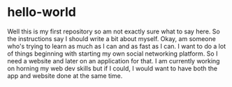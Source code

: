 # hello-world
Well this is my first repository so am not exactly sure what to say here.
So the instructions say I should write a bit about myself. Okay, am someone who's trying to learn as much as I can and as fast as I can. I want to do a lot of things beginning with starting my own social networking platform. So I need a website and later on an application for that. I am currently working on horning my web dev skills but if I could, I would want to have both the app and website done at the same time.
